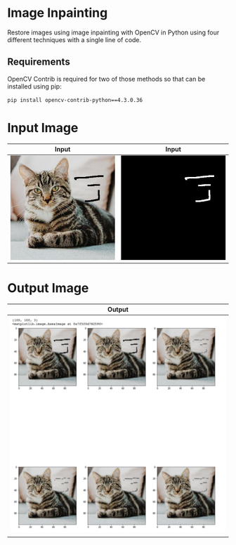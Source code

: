 # Image Inpainting

Restore images using image inpainting with OpenCV in Python using four different techniques with a single line of code.

## Requirements
OpenCV Contrib is required for two of those methods so that can be installed using pip:

```
pip install opencv-contrib-python==4.3.0.36
```

# Input Image 

| Input     | Input      |
|------------|-------------|
| <img src="Image/cat_damaged.png"> | <img src="Image/cat_mask.png"> |

# Output Image

| Output     |
|------------|
| <img src="Image/output.png"> |

